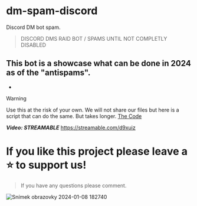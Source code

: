 # dm-spam-discord
Discord DM bot spam.

> DISCORD DMS RAID BOT / SPAMS UNTIL NOT COMPLETLY DISABLED
## This bot is a showcase what can be done in 2024 as of the "antispams".
-
>[!WARNING]
Use this at the risk of your own. We will not share our files but here is a script that can do the same. But takes longer.
[The Code](https://github.com/v3lvics/dm-spam-discord/commit/372d79c8021b0246f62cd5f817a162e9695a6410)

***Video: STREAMABLE***
https://streamable.com/d9xuiz

# If you like this project please leave a ⭐ to support us!
> If you have any questions please comment.

![Snímek obrazovky 2024-01-08 182740](https://github.com/v3lvics/dm-spam-discord/assets/156018234/0aab12fd-4ace-42b7-a3a9-4764bcb87210)
